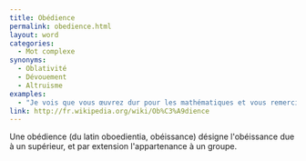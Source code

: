 ```yaml
---
title: Obédience
permalink: obedience.html
layout: word
categories:
  - Mot complexe
synonyms:
  - Oblativité
  - Dévouement
  - Altruisme
examples:
  - "Je vois que vous œuvrez dur pour les mathématiques et vous remercie de votre totale obédience (et oblativité) pour la chose."
link: http://fr.wikipedia.org/wiki/Ob%C3%A9dience
---
```


Une obédience (du latin oboedientia, obéissance) désigne l'obéissance due à un supérieur, et par extension l'appartenance à un groupe.

